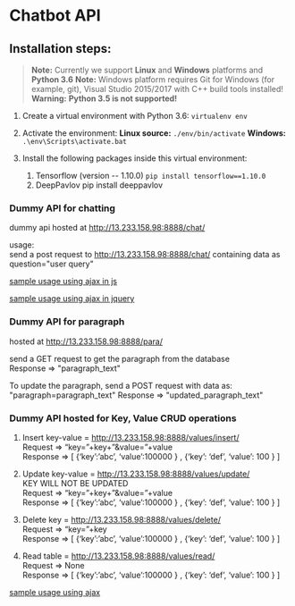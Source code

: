 # Chatbot API

## Installation steps:
> **Note:** Currently we support **Linux** and **Windows** platforms and **Python 3.6** 
> **Note:** Windows platform requires Git for Windows (for example, git), Visual Studio 2015/2017 with C++ build tools installed!
> **Warning:** **Python 3.5 is not supported!**

 1. Create a virtual environment with Python 3.6: 
 `virtualenv env`
 
 2. Activate the environment:
		 **Linux source:** `./env/bin/activate`
		 **Windows:** `.\env\Scripts\activate.bat`
		 
 3. Install the following packages inside this virtual environment:
	 1. Tensorflow (version -- 1.10.0)
			 `pip install tensorflow==1.10.0` 
	 2. DeepPavlov
			 pip install deeppavlov

### Dummy API for chatting
dummy api hosted at http://13.233.158.98:8888/chat/  

usage:  
send a post request to http://13.233.158.98:8888/chat/ containing data as  
question="user query"

[sample usage using ajax in js](demo_ui/testAPI_Javascript.php)  

[sample usage using ajax in jquery](demo_ui/testApiJQuery.php) 


### Dummy API for paragraph
hosted at http://13.233.158.98:8888/para/  

send a GET request to get the paragraph from the database  
Response ⇒ "paragraph_text"

To update the paragraph, send a POST request with data as:  
"paragraph=paragraph_text"
Response ⇒ "updated_paragraph_text"
 

### Dummy API hosted for Key, Value CRUD operations  
1. Insert key-value = http://13.233.158.98:8888/values/insert/  
   Request ⇒ “key=”+key+”&value=”+value  
   Response ⇒ [ {‘key’:’abc’, ‘value’:100000 } , {‘key’: ‘def’, ‘value’: 100 } ]  

2. Update key-value = http://13.233.158.98:8888/values/update/  
   KEY WILL NOT BE UPDATED  
   Request ⇒ “key=”+key+”&value=”+value  
   Response ⇒ [ {‘key’:’abc’, ‘value’:100000 } , {‘key’: ‘def’, ‘value’: 100 } ]  

3. Delete key = http://13.233.158.98:8888/values/delete/  
   Request ⇒ “key=”+key  
   Response ⇒ [ {‘key’:’abc’, ‘value’:100000 } , {‘key’: ‘def’, ‘value’: 100 } ]  

4. Read table = http://13.233.158.98:8888/values/read/  
   Request ⇒ None  
   Response ⇒ [ {‘key’:’abc’, ‘value’:100000 } , {‘key’: ‘def’, ‘value’: 100 } ]  

[sample usage using ajax](demo_ui/substitute.php)  
